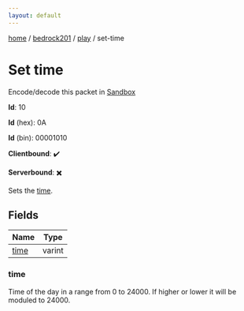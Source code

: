 ```yaml
---
layout: default
---
```


[home](/)  /  [bedrock201](/protocol/bedrock201)  /  [play](/protocol/bedrock201/play)  /  set-time

# Set time

Encode/decode this packet in [Sandbox](../../../sandbox/bedrock201#play.set_time)

**Id**: 10

**Id** (hex): 0A

**Id** (bin): 00001010

**Clientbound**: ✔️

**Serverbound**: ✖️

Sets the [time](http://minecraft.gamepedia.com/Day-night_cycle).

## Fields

Name | Type
---|---
[time](#time) | varint

### time

Time of the day in a range from 0 to 24000. If higher or lower it will be moduled to 24000.
